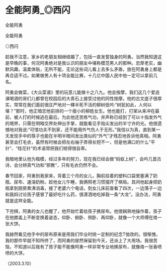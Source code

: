 # 全能阿勇_◎西闪

全能阿勇

全能阿勇

◎西闪

趁我不注意，家乡的老朋友相继结婚了，包括一直发誓独身的阿勇。当然我知道这是早晚的事，何况阿勇绝对是我认识的朋友中堪称模范男人的那种。忠厚老实，幽默风趣，温柔体贴，无所不能，无论这些词儿看上去多么矛盾，放在阿勇身上都是再合适不过。如果做男人有十项全能比赛，十几亿中国人民中他一定可以拿前几名。

阿勇会做菜，《大众菜谱》里的玩意儿能做十之八九。他会按摩，我们这几个爱逃课喝酒的哥们儿都曾在校园后的大青石上接受过他的同性按摩。他的古文底子很厚实，常常在我们面前很庄严地对一棵半死不活的柳树低吟:“树犹如此，人何以堪？”那时，他正暗恋他前排的一个瘦小的柳姓女生。他也能打，打架从来冲在最前，被人打的时候逃在最后。为此他还苦练气功，并声称已经到了可以十指发外气的境界，只需在明暗交界处伸出手掌，就能看见手指尖发出的半寸许的光。他很遗憾地对我说:“可惜功夫不到家，还不能用外气伤人于无形。”我信以为真，直到某一天发现手中的筷子也能在半明半暗间发出类似的“外气”才残忍地告诉他真相。阿勇甚至会打毛衣，虽然有时候会把左右袖子弄得长短不一，但是他满口的什么“平针”、“桂花针”的术语常把我们唬得很自卑。

我暗地里认他为楷模，经过多年的努力，现在我已经会做“蚂蚁上树”，会吟几首古诗，会分辨真气功和“邪教”，只有毛衣仍然不会。

春节回家，阿勇到我家来，背着三个月的女儿，胸前挂着的塑料口袋里塞满了奶瓶、尿布、速溶奶粉。趁他女儿午睡，我俩照老习惯摆开了棋局。其间他起身把奶瓶拿到厨房煮沸消毒，接了老婆六个电话，到女儿床前查看了四次，一边落子一边和我妈讨论孩子感冒了最好吃什么药，很潇洒地吃掉我一条“大龙”。没办法，阿勇就是这样全能。

下完棋，阿勇的女儿也醒了，他开始忙着给孩子换尿布。他很娴熟地操作着，孩子在他膝盖上不断变换着姿态，仰卧、俯卧、侧卧、再仰卧，就像一个大师傅在烙一张大饼。

我赫然看见他手中的尿布原来是用我们毕业时统一定制的纪念T恤改的。很惭愧，我的那件早就不知所终了，而阿勇的居然保留到今天，还派上了大用场。我很苦恼，不知道以后我有了孩子能不能像阿勇一样非常专业地换尿布，就像烙一张香喷喷的大饼。

（2003.3.10）